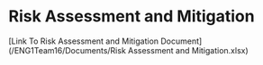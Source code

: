 # Risk Assessment and Mitigation

[Link To Risk Assessment and Mitigation Document](/ENG1Team16/Documents/Risk Assessment and Mitigation.xlsx)